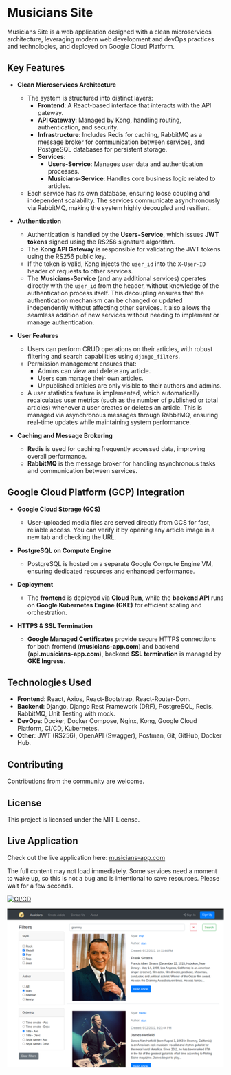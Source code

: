 # Musicians Site

Musicians Site is a web application designed with a clean microservices architecture, leveraging modern web development and devOps practices and technologies, and deployed on Google Cloud Platform.

## Key Features

- **Clean Microservices Architecture**
  - The system is structured into distinct layers: 
    - **Frontend**: A React-based interface that interacts with the API gateway.
    - **API Gateway**: Managed by Kong, handling routing, authentication, and security.
    - **Infrastructure**: Includes Redis for caching, RabbitMQ as a message broker for communication between services, and PostgreSQL databases for persistent storage.
    - **Services**: 
      - **Users-Service**: Manages user data and authentication processes.
      - **Musicians-Service**: Handles core business logic related to articles.
  - Each service has its own database, ensuring loose coupling and independent scalability. The services communicate asynchronously via RabbitMQ, making the system highly decoupled and resilient.

- **Authentication**
  - Authentication is handled by the **Users-Service**, which issues **JWT tokens** signed using the RS256 signature algorithm. 
  - The **Kong API Gateway** is responsible for validating the JWT tokens using the RS256 public key.
  - If the token is valid, Kong injects the `user_id` into the `X-User-ID` header of requests to other services.
  - The **Musicians-Service** (and any additional services) operates directly with the `user_id` from the header, without knowledge of the authentication process itself. This decoupling ensures that the authentication mechanism can be changed or updated independently without affecting other services. It also allows the seamless addition of new services without needing to implement or manage authentication.
  
- **User Features**
  - Users can perform CRUD operations on their articles, with robust filtering and search capabilities using `django_filters`.
  - Permission management ensures that:
    - Admins can view and delete any article.
    - Users can manage their own articles.
    - Unpublished articles are only visible to their authors and admins.
  - A user statistics feature is implemented, which automatically recalculates user metrics (such as the number of published or total articles) whenever a user creates or deletes an article. This is managed via asynchronous messages through RabbitMQ, ensuring real-time updates while maintaining system performance.

- **Caching and Message Brokering**
  - **Redis** is used for caching frequently accessed data, improving overall performance.
  - **RabbitMQ** is the message broker for handling asynchronous tasks and communication between services.

## Google Cloud Platform (GCP) Integration

- **Google Cloud Storage (GCS)**
  - User-uploaded media files are served directly from GCS for fast, reliable access. You can verify it by opening any article image in a new tab and checking the URL.

- **PostgreSQL on Compute Engine**
  - PostgreSQL is hosted on a separate Google Compute Engine VM, ensuring dedicated resources and enhanced performance.

- **Deployment**
  - The **frontend** is deployed via **Cloud Run**, while the **backend API** runs on **Google Kubernetes Engine (GKE)** for efficient scaling and orchestration.

- **HTTPS & SSL Termination**
  - **Google Managed Certificates** provide secure HTTPS connections for both frontend (**musicians-app.com**) and backend (**api.musicians-app.com**), backend **SSL termination** is managed by **GKE Ingress**.

## Technologies Used

- **Frontend**: React, Axios, React-Bootstrap, React-Router-Dom.
- **Backend**: Django, Django Rest Framework (DRF), PostgreSQL, Redis, RabbitMQ, Unit Testing with mock.
- **DevOps**: Docker, Docker Compose, Nginx, Kong, Google Cloud Platform, CI/CD, Kubernetes.
- **Other**: JWT (RS256), OpenAPI (Swagger), Postman, Git, GitHub, Docker Hub.

## Contributing

Contributions from the community are welcome.

## License

This project is licensed under the MIT License.

## Live Application

Check out the live application here: [musicians-app.com](https://musicians-app.com)

The full content may not load immediately. Some services need a moment to wake up, so this is not a bug and is intentional to save resources. Please wait for a few seconds.

[![CI/CD](https://github.com/Serg-f/musicians-site/actions/workflows/ci.yml/badge.svg)](https://github.com/Serg-f/musicians-site/actions/workflows/ci.yml)

![live-app](live-app.png)
